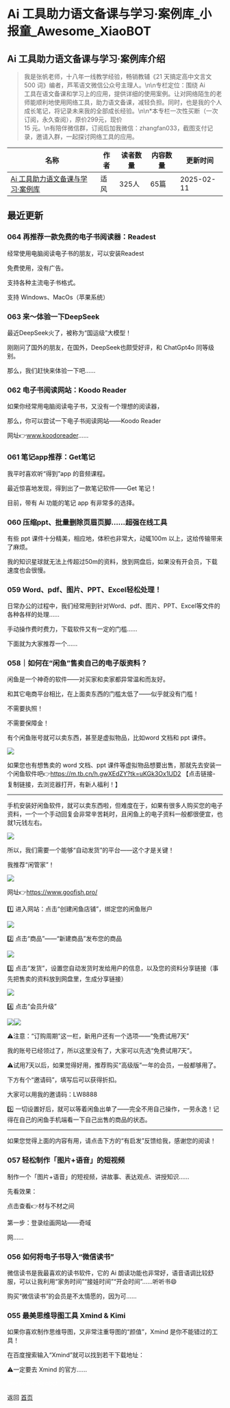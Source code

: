 # Ai 工具助力语文备课与学习·案例库_小报童_Awesome_XiaoBOT

## Ai 工具助力语文备课与学习·案例库介绍
> 我是张帆老师，十八年一线教学经验，畅销教辅《21 天搞定高中文言文 500 词》编者，芦苇语文微信公众号主理人。\n\n专栏定位：围绕 Ai  
工具在语文备课和学习上的应用，提供详细的使用案例。让对网络陌生的老师能顺利地使用网络工具，助力语文备课，减轻负担。同时，也是我的个人成长笔记，将记录未来我的全部成长经验。\n\n*本专栏一次性买断（一次订阅，永久查阅），原价299元，现价  
15 元。\n有陪伴微信群，订阅后加我微信：zhangfan033，截图支付记录，邀请入群，一起探讨网络工具的应用。  
  


|名称|作者|读者数量|内容数量|更新时间|
|---|---|---|---|---|
|[Ai 工具助力语文备课与学习·案例库](https://xiaobot.net/p/luweiyuwen?refer=0b133df9-27dc-423b-8101-639049001c13)|适风|325人|65篇|2025-02-11|

## 最近更新
### 064 再推荐一款免费的电子书阅读器：Readest

经常使用电脑阅读电子书的朋友，可以安装Readest

免费使用，没有广告。

支持各种主流电子书格式。

支持 Windows、MacOs（苹果系统）

### 063 来～体验一下DeepSeek

最近DeepSeek火了，被称为“国运级”大模型！

刚刚问了国外的朋友，在国外，DeepSeek也颇受好评，和 ChatGpt4o 同等级别。

那么，我们赶快来体验一下吧......

### 062 电子书阅读网站：Koodo Reader

如果你经常用电脑阅读电子书，又没有一个理想的阅读器，

那么，你可以尝试一下电子书阅读网站——Koodo Reader

网址👉www.koodoreader......

### 061 笔记app推荐：Get笔记

我平时喜欢听“得到”app 的音频课程。

最近惊喜地发现，得到出了一款笔记软件——Get 笔记！

目前，带有 Ai 功能的笔记 app 有非常多的选择。

### 060 压缩ppt、批量删除页眉页脚……超强在线工具

有些 ppt 课件十分精美，相应地，体积也非常大，动辄100m 以上，这给传输带来了麻烦。

我的知识星球就无法上传超过50m的资料，放到网盘后，如果没有开会员，下载速度也会很慢。

### 059 Word、pdf、图片、PPT、Excel轻松处理！

日常办公的过程中，我们经常用到针对Word、pdf、图片、PPT、Excel等文件的各种各样的处理……

手动操作费时费力，下载软件又有一定的门槛……

下面就为大家推荐一个......

### 058｜如何在“闲鱼”售卖自己的电子版资料？

闲鱼是一个神奇的软件——对买家和卖家都异常温和而友好。

和其它电商平台相比，在上面卖东西的门槛太低了——似乎就没有门槛！

不需要执照！

不需要保障金！

有个闲鱼账号就可以卖东西，甚至是虚拟物品，比如word 文档和 ppt 课件。

![](https://static.xiaobot.net/file/2024-10-19/85643/98060ffabcdd19a2665b2f82e7b88078.jpeg)

如果您也有想售卖的 word 文档、ppt
课件等虚拟物品想要出售，那就先去安装一个闲鱼软件吧👉<https://m.tb.cn/h.gwXEdZY?tk=uKGk3Ox1UD2> 【点击链接-
复制链接，去浏览器打开，有新人福利！】

* * *

手机安装好闲鱼软件，就可以卖东西啦，但难度在于，如果有很多人购买您的电子资料，一个一个手动回复会非常辛苦耗时，且闲鱼上的电子资料一般都很便宜，也就1元钱左右。

![](https://static.xiaobot.net/file/2024-10-19/85643/d6ccaef741503aec313c8a87cad2cf05.jpeg)

所以，我们需要一个能够“自动发货”的平台——这个才是关键！

我推荐“闲管家”！

![](https://static.xiaobot.net/file/2024-10-19/85643/5761fd994519f13c08331697288bb688.png)

网址👉<https://www.goofish.pro/>

1️⃣ 进入网站：点击“创建闲鱼店铺”，绑定您的闲鱼账户

![](https://static.xiaobot.net/file/2024-10-19/85643/75ff1711dcc9863f496ad292448fdada.png)

2️⃣ 点击“商品”——“新建商品”发布您的商品

![](https://static.xiaobot.net/file/2024-10-19/85643/4157e214832b0bc4d236ddd46d98ae05.png)

3️⃣ 点击“发货”，设置您自动发货时发给用户的信息，以及您的资料分享链接（事先把售卖的资料放到网盘里，生成分享链接）

![](https://static.xiaobot.net/file/2024-10-19/85643/6cd047b1e23befb55cfeec7c9a849ff1.png)

4️⃣ 点击“会员升级”

![](https://static.xiaobot.net/file/2024-10-19/85643/e8dc4a4da182362fcdada9c5908cc99d.png)![](https://static.xiaobot.net/file/2024-10-19/85643/b591d0018e9517c2a04e951a360abf4a.png)

⚠️注意：“订购周期”这一栏，新用户还有一个选项——“免费试用7天”

我的账号已经领过了，所以这里没有了，大家可以先选“免费试用7天”。

⚠️试用7天以后，如果觉得好用，推荐购买“高级版”一年的会员，一般都够用了。

下方有个“邀请码”，填写后可以获得折扣。

大家可以用我的邀请码：LW8888

5️⃣ 一切设置好后，就可以等着闲鱼出单了——完全不用自己操作，一劳永逸！记得在自己的闲鱼手机端看一下自己出售的商品的状态。

* * *

如果您觉得上面的内容有用，请点击下方的“有启发”反馈给我，感谢您的阅读！

### 057 轻松制作「图片+语音」的短视频

制作一个「图片+语音」的短视频，讲故事、表达观点、讲授知识……

先看效果：

点击查看👉材与不材之间

第一步：登录绘画网站——奇域

网......

### 056 如何将电子书导入“微信读书”

微信读书是我最喜欢的读书软件，它的 Ai 朗读功能也非常好，语音语调比较舒服，可以让我利用“家务时间”“接娃时间”“开会时间”……听听书😄

购买“微信读书”的会员是不太情愿的，因为可......

### 055 最美思维导图工具 Xmind & Kimi

如果你喜欢制作思维导图，又非常注重导图的“颜值”，Xmind 是你不能错过的工具！

在百度搜索输入“Xmind”就可以找到若干下载地址：

⚠️一定要去 Xmind 的官方......


<a href="https://github.com/Reno9527/awesome-xiaobot" style="color: white; text-decoration: none;">awesome-xiaobot</a>

返回 [首页](../README.md)
